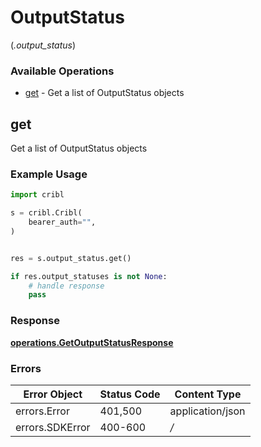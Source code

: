 # OutputStatus
(*.output_status*)

### Available Operations

* [get](#get) - Get a list of OutputStatus objects

## get

Get a list of OutputStatus objects

### Example Usage

```python
import cribl

s = cribl.Cribl(
    bearer_auth="",
)


res = s.output_status.get()

if res.output_statuses is not None:
    # handle response
    pass
```


### Response

**[operations.GetOutputStatusResponse](../../models/operations/getoutputstatusresponse.md)**
### Errors

| Error Object     | Status Code      | Content Type     |
| ---------------- | ---------------- | ---------------- |
| errors.Error     | 401,500          | application/json |
| errors.SDKError  | 400-600          | */*              |

